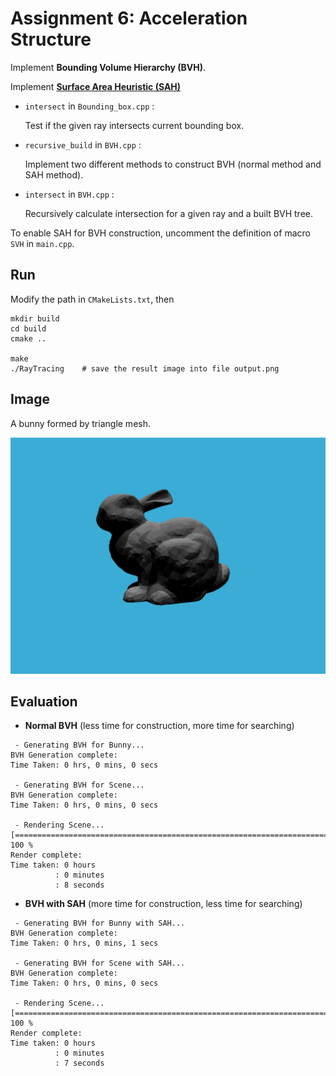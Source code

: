 # Assignment 6: Acceleration Structure

Implement **Bounding Volume Hierarchy (BVH)**.

Implement [**Surface Area Heuristic (SAH)**](http://15462.courses.cs.cmu.edu/fall2015/lecture/acceleration/slide_024)



* `intersect` in `Bounding_box.cpp` :

  Test if the given ray intersects current bounding box.
  
* `recursive_build` in `BVH.cpp` :

  Implement two different methods to construct BVH (normal method and SAH method).
  
* `intersect` in `BVH.cpp` :

  Recursively calculate intersection for a given ray and a built BVH tree.



To enable SAH for BVH construction, uncomment the definition of macro `SVH` in `main.cpp`.



## Run

Modify the path in `CMakeLists.txt`, then

```shell
mkdir build
cd build
cmake ..

make
./RayTracing	# save the result image into file output.png
```



## Image

A bunny formed by triangle mesh.

![output](image/output.png)



## Evaluation

* **Normal BVH** (less time for construction, more time for searching)

```
 - Generating BVH for Bunny...
BVH Generation complete: 
Time Taken: 0 hrs, 0 mins, 0 secs

 - Generating BVH for Scene...
BVH Generation complete: 
Time Taken: 0 hrs, 0 mins, 0 secs

 - Rendering Scene...
[======================================================================] 100 %
Render complete: 
Time taken: 0 hours
          : 0 minutes
          : 8 seconds
```

* **BVH with SAH** (more  time for construction, less time for searching)

```
 - Generating BVH for Bunny with SAH...
BVH Generation complete: 
Time Taken: 0 hrs, 0 mins, 1 secs

 - Generating BVH for Scene with SAH...
BVH Generation complete: 
Time Taken: 0 hrs, 0 mins, 0 secs

 - Rendering Scene...
[======================================================================] 100 %
Render complete: 
Time taken: 0 hours
          : 0 minutes
          : 7 seconds
```

